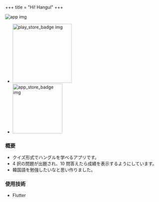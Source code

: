 +++
title = "Hi! Hangul"
+++

<img class="app_icon" src="/images/hi_hangul_icon.png" alt="app img" />

<ul class="store-area">
  <li class="store-area-li">
    <a
      href="https://play.google.com/store/apps/details?id=com.joinc.hangul_learn"
    >
      <img
        class="store_badge"
        alt="play_store_badge img"
        src="/images/google-play-badge.png"
        width="190"
      />
    </a>
  </li>

  <li class="store-area-li">
    <img
      class="store_badge"
      src="/images/app-store-badge.svg"
      alt="app_store_badge img"
      width="160"
    />
  </li>
</ul>

### 概要

- クイズ形式でハングルを学べるアプリです。
- 4 択の問題が出題され、10 問答えたら成績を表示するようにしています。
- 韓国語を勉強したいなと思い作りました。

### 使用技術

- Flutter
